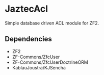 JaztecAcl
=========

Simple database driven ACL module for ZF2.

## Dependencies

- ZF2
- ZF-Commons/ZfcUser
- ZF-Commons/ZfcUserDoctrineORM
- KablauJoustra/KJSencha
